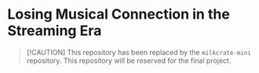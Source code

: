 # Losing Musical Connection in the Streaming Era

> [!CAUTION] This repository has been replaced by the `milkcrate-mini` repository. This repository will be reserved for the final project.
